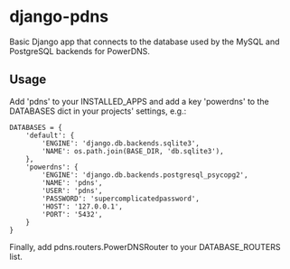 django-pdns
===========

Basic Django app that connects to the database used by the MySQL and PostgreSQL backends for PowerDNS.


Usage
-----

Add 'pdns' to your INSTALLED_APPS and add a key 'powerdns' to the DATABASES dict in your projects' settings, e.g.:

    DATABASES = {
        'default': {
            'ENGINE': 'django.db.backends.sqlite3',
            'NAME': os.path.join(BASE_DIR, 'db.sqlite3'),
        },
        'powerdns': {
            'ENGINE': 'django.db.backends.postgresql_psycopg2',
            'NAME': 'pdns',
            'USER': 'pdns',
            'PASSWORD': 'supercomplicatedpassword',
            'HOST': '127.0.0.1',
            'PORT': '5432',
        }
    }

Finally, add pdns.routers.PowerDNSRouter to your DATABASE_ROUTERS list.
